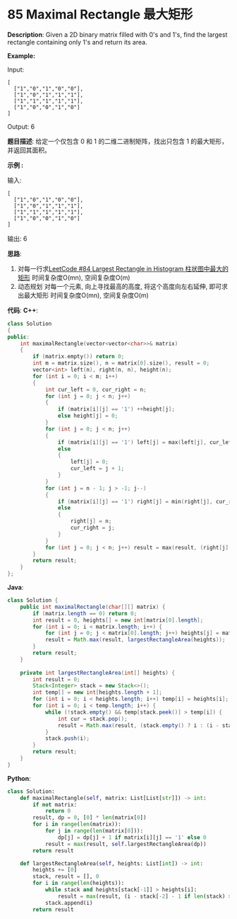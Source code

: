 # 85 Maximal Rectangle 最大矩形

__Description__:
Given a 2D binary matrix filled with 0's and 1's, find the largest rectangle containing only 1's and return its area.

__Example:__

Input:

```text
[
  ["1","0","1","0","0"],
  ["1","0","1","1","1"],
  ["1","1","1","1","1"],
  ["1","0","0","1","0"]
]
```

Output: 6

__题目描述__:
给定一个仅包含 0 和 1 的二维二进制矩阵，找出只包含 1 的最大矩形，并返回其面积。

__示例 :__

输入:

```text
[
  ["1","0","1","0","0"],
  ["1","0","1","1","1"],
  ["1","1","1","1","1"],
  ["1","0","0","1","0"]
]
```

输出: 6

__思路__:

1. 对每一行求[LeetCode #84 Largest Rectangle in Histogram 柱状图中最大的矩形](https://www.jianshu.com/p/154636b3e41b)
时间复杂度O(mn), 空间复杂度O(m)
2. 动态规划
对每一个元素, 向上寻找最高的高度, 将这个高度向左右延伸, 即可求出最大矩形
时间复杂度O(mn), 空间复杂度O(m)

__代码__:
__C++__:

```C++
class Solution 
{
public:
    int maximalRectangle(vector<vector<char>>& matrix) 
    {
        if (matrix.empty()) return 0;
        int m = matrix.size(), n = matrix[0].size(), result = 0;
        vector<int> left(n), right(n, n), height(n);
        for (int i = 0; i < m; i++) 
        {
            int cur_left = 0, cur_right = n;
            for (int j = 0; j < n; j++) 
            {
                if (matrix[i][j] == '1') ++height[j];
                else height[j] = 0;
            }
            for (int j = 0; j < n; j++) 
            {
                if (matrix[i][j] == '1') left[j] = max(left[j], cur_left);
                else 
                {
                    left[j] = 0; 
                    cur_left = j + 1;
                }
            }
            for (int j = n - 1; j > -1; j--) 
            {
                if (matrix[i][j] == '1') right[j] = min(right[j], cur_right);
                else 
                {
                    right[j] = n; 
                    cur_right = j;
                }    
            }
            for (int j = 0; j < n; j++) result = max(result, (right[j] - left[j]) * height[j]);
        }
        return result;
    }
};
```

__Java__:

```Java
class Solution {
    public int maximalRectangle(char[][] matrix) {
        if (matrix.length == 0) return 0;
        int result = 0, heights[] = new int[matrix[0].length];
        for (int i = 0; i < matrix.length; i++) {
            for (int j = 0; j < matrix[0].length; j++) heights[j] = matrix[i][j] == '1' ? heights[j] + 1 : 0;
            result = Math.max(result, largestRectangleArea(heights));
        }
        return result;
    }
    
    private int largestRectangleArea(int[] heights) {
        int result = 0;
        Stack<Integer> stack = new Stack<>();
        int temp[] = new int[heights.length + 1];
        for (int i = 0; i < heights.length; i++) temp[i] = heights[i];
        for (int i = 0; i < temp.length; i++) {
            while (!stack.empty() && temp[stack.peek()] > temp[i]) {
                int cur = stack.pop();
                result = Math.max(result, (stack.empty() ? i : (i - stack.peek() - 1)) * temp[cur]);
            }
            stack.push(i);
        }
        return result;
    }
}
```

__Python__:

```Python
class Solution:
    def maximalRectangle(self, matrix: List[List[str]]) -> int:
        if not matrix: 
            return 0
        result, dp = 0, [0] * len(matrix[0])
        for i in range(len(matrix)):
            for j in range(len(matrix[0])):
                dp[j] = dp[j] + 1 if matrix[i][j] == '1' else 0
            result = max(result, self.largestRectangleArea(dp))
        return result

    def largestRectangleArea(self, heights: List[int]) -> int:
        heights += [0]
        stack, result = [], 0
        for i in range(len(heights)):
            while stack and heights[stack[-1]] > heights[i]:
                result = max(result, (i - stack[-2] - 1 if len(stack) > 1 else i) * heights[stack.pop()])
            stack.append(i)
        return result
```
